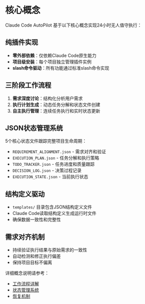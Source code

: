 # 核心概念

Claude Code AutoPilot 基于以下核心概念实现24小时无人值守执行：

## 纯插件实现
- **零外部依赖**：仅依赖Claude Code原生能力
- **项目级安装**：每个项目独立管理插件实例
- **slash命令驱动**：所有功能通过标准slash命令实现

## 三阶段工作流程
1. **需求深度讨论**：结构化分析用户需求
2. **执行计划生成**：动态任务分解和状态文件创建
3. **自主执行管理**：连续任务执行和实时状态更新

## JSON状态管理系统
5个核心状态文件跟踪完整项目生命周期：
- `REQUIREMENT_ALIGNMENT.json` - 需求对齐和验证
- `EXECUTION_PLAN.json` - 任务分解和执行策略
- `TODO_TRACKER.json` - 任务进度和质量跟踪
- `DECISION_LOG.json` - 决策过程记录
- `EXECUTION_STATE.json` - 当前执行状态

## 结构定义驱动
- `templates/` 目录包含JSON结构定义文件
- Claude Code读取结构定义生成运行时文件
- 确保数据一致性和完整性

## 需求对齐机制
- 持续验证执行结果与原始需求的一致性
- 自动检测和修正执行偏差
- 保持项目目标不偏离

详细概念说明请参考：
- [工作流程详解](workflow.md)
- [状态管理系统](state-management.md)
- [恢复机制](recovery-mechanism.md)